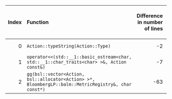 |   Index | Function                                                                                             |   Difference in number of lines |   Function size difference in bytes | Disassembly                                                            |   Number of lines in `assume` build |   Number of bytes in `assume` build |   Number of lines in `none` build |   Number of bytes in `none` build |
|--------:|:-----------------------------------------------------------------------------------------------------|--------------------------------:|------------------------------------:|:-----------------------------------------------------------------------|------------------------------------:|------------------------------------:|----------------------------------:|----------------------------------:|
|       0 | `Action::typeString(Action::Type)`                                                                   |                              -2 |                                   0 | [Assumed](0.assume.s.txt), [Ignored](0.none.s.txt), [Diff](0.diff.txt) |                                  32 |                             4220144 |                                32 |                           4220176 |
|       1 | `operator<<(std::__1::basic_ostream<char, std::__1::char_traits<char> >&, Action const&)`            |                              -7 |                                 -32 | [Assumed](1.assume.s.txt), [Ignored](1.none.s.txt), [Diff](1.diff.txt) |                                 192 |                             4219952 |                               224 |                           4219952 |
|       2 | `gg(bsl::vector<Action, bsl::allocator<Action> >*, BloombergLP::balm::MetricRegistry&, char const*)` |                             -63 |                                -256 | [Assumed](2.assume.s.txt), [Ignored](2.none.s.txt), [Diff](2.diff.txt) |                                 592 |                             4227472 |                               848 |                           4227504 |